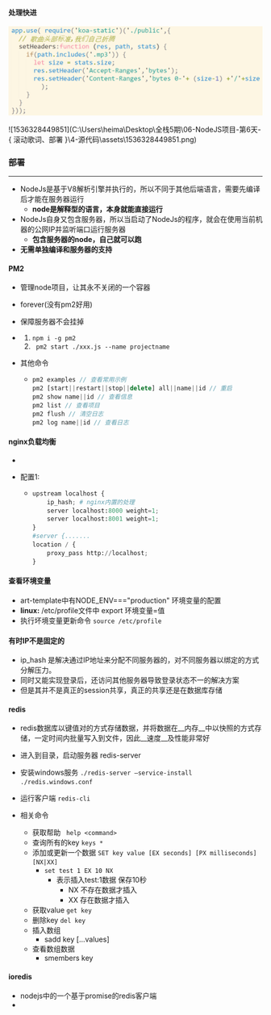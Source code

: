 #### 处理快进

![1536320346810](./assets\1536320346810.png)

![1536328449851](C:\Users\heima\Desktop\全栈5期\06-NodeJS项目-第6天-{ 滚动歌词、部署 }\4-源代码\assets\1536328449851.png)

### 部署

---



* NodeJs是基于V8解析引擎并执行的，所以不同于其他后端语言，需要先编译后才能在服务器运行
  * __node是解释型的语言，本身就能直接运行__
* NodeJs自身又包含服务器，所以当启动了NodeJs的程序，就会在使用当前机器的公网IP并监听端口运行服务器
  * __包含服务器的node，自己就可以跑__
* __无需单独编译和服务器的支持__



#### PM2

* 管理node项目，让其永不关闭的一个容器

* forever(没有pm2好用)

* 保障服务器不会挂掉

* 1. ```npm i -g pm2```
  2. ``` pm2 start ./xxx.js --name projectname```

* 其他命令

  * ```js
    pm2 examples // 查看常用示例
    pm2 [start||restart||stop||delete] all||name||id // 重启 
    pm2 show name||id // 查看信息
    pm2 list // 查看项目
    pm2 flush // 清空日志
    pm2 log name||id // 查看日志
    ```



#### nginx负载均衡

* 

* 配置1:

  * ```python
    upstream localhost {
        ip_hash; # nginx内置的处理
        server localhost:8000 weight=1;
        server localhost:8001 weight=1;
    }
    #server {.......
    location / {
    	proxy_pass http://localhost;
    }
    ```



#### 查看环境变量

* art-template中有NODE_ENV==="production" 环境变量的配置
* __linux:__ /etc/profile文件中  export 环境变量=值
* 执行坏境变量更新命令  ```source /etc/profile```



#### 有时IP不是固定的

* ip_hash 是解决通过IP地址来分配不同服务器的，对不同服务器以绑定的方式分解压力。
* 同时又能实现登录后，还访问其他服务器导致登录状态不一的解决方案
* 但是其并不是真正的session共享，真正的共享还是在数据库存储



#### redis

* redis数据库以键值对的方式存储数据，并将数据在__内存__中以快照的方式存储，一定时间内批量写入到文件，因此__速度__及性能非常好

* 进入到目录，启动服务器 redis-server
* 安装windows服务 ```./redis-server –service-install ./redis.windows.conf```
* 运行客户端 ```redis-cli```
* 相关命令
  * 获取帮助 ``` help <command>```
  * 查询所有的key  ```keys *```
  * 添加或更新一个数据 ```SET key value [EX seconds] [PX milliseconds] [NX|XX]```
    * ```set test 1 EX 10 NX```
      * 表示插入test:1数据 保存10秒  
        * NX 不存在数据才插入
        * XX 存在数据才插入
  * 获取value ```get key```
  * 删除key ```del key```
  * 插入数组
    * sadd key [...values]
  * 查看数组数据
    * smembers key



#### ioredis

* nodejs中的一个基于promise的redis客户端
* 
